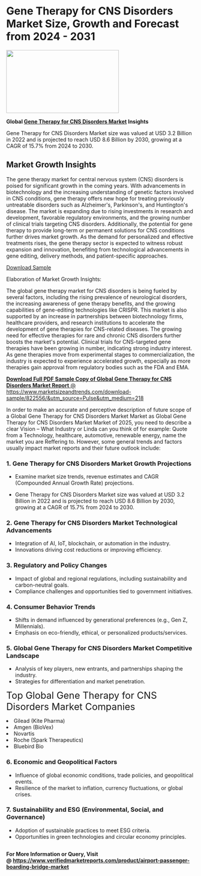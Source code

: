 <H1>Gene Therapy for CNS Disorders Market Size, Growth and Forecast from 2024 - 2031</H1><img class="aligncenter size-medium wp-image-584254" src="https://thirdeyenews.in/wp-content/uploads/2024/09/Global-Market-Research-300x168.jpeg" alt="" width="300" height="168" /><p><strong>Global&nbsp;<a href="https://www.marketsizeandtrends.com/download-sample/822556/&amp;utm_source=Pulse&amp;utm_medium=218">Gene Therapy for CNS Disorders Market</a> Insights</strong></p><p>Gene Therapy for CNS Disorders Market size was valued at USD 3.2 Billion in 2022 and is projected to reach USD 8.6 Billion by 2030, growing at a CAGR of 15.7% from 2024 to 2030.</p><p><h2>Market Growth Insights</h2> <p>The gene therapy market for central nervous system (CNS) disorders is poised for significant growth in the coming years. With advancements in biotechnology and the increasing understanding of genetic factors involved in CNS conditions, gene therapy offers new hope for treating previously untreatable disorders such as Alzheimer's, Parkinson's, and Huntington's disease. The market is expanding due to rising investments in research and development, favorable regulatory environments, and the growing number of clinical trials targeting CNS disorders. Additionally, the potential for gene therapy to provide long-term or permanent solutions for CNS conditions further drives market growth. As the demand for personalized and effective treatments rises, the gene therapy sector is expected to witness robust expansion and innovation, benefiting from technological advancements in gene editing, delivery methods, and patient-specific approaches.</p> <p><a href="#">Download Sample</a></p> <p>Elaboration of Market Growth Insights:</p> <p>The global gene therapy market for CNS disorders is being fueled by several factors, including the rising prevalence of neurological disorders, the increasing awareness of gene therapy benefits, and the growing capabilities of gene-editing technologies like CRISPR. This market is also supported by an increase in partnerships between biotechnology firms, healthcare providers, and research institutions to accelerate the development of gene therapies for CNS-related diseases. The growing need for effective therapies for rare and chronic CNS disorders further boosts the market's potential. Clinical trials for CNS-targeted gene therapies have been growing in number, indicating strong industry interest. As gene therapies move from experimental stages to commercialization, the industry is expected to experience accelerated growth, especially as more therapies gain approval from regulatory bodies such as the FDA and EMA.</p> <p><a href="#"></p><p><span class=""><strong>Download Full PDF Sample Copy of Global Gene Therapy for CNS Disorders Market Report</strong> @ <a href="https://www.marketsizeandtrends.com/download-sample/822556/&amp;utm_source=Pulse&amp;utm_medium=218" target="_blank">https://www.marketsizeandtrends.com/download-sample/822556/&amp;utm_source=Pulse&amp;utm_medium=218</a></span></p><p>In order to make an accurate and perceptive description of future scope of a Global&nbsp;Gene Therapy for CNS Disorders Market Market as Global&nbsp;Gene Therapy for CNS Disorders Market Market of 2025, you need to describe a clear Vision &ndash; What Industry or Linda can you think of for example: Quote from a Technology, healthcare, automotive, renewable energy, name the market you are Reffering to. However, some general trends and factors usually impact market reports and their future outlook include:</p><h3>1.&nbsp;<strong>Gene Therapy for CNS Disorders Market Growth Projections</strong></h3><ul><li>Examine market size trends, revenue estimates and CAGR (Compounded Annual Growth Rate) projections.</li><li><p>Gene Therapy for CNS Disorders Market size was valued at USD 3.2 Billion in 2022 and is projected to reach USD 8.6 Billion by 2030, growing at a CAGR of 15.7% from 2024 to 2030.</p></li></ul><h3>2.&nbsp;<strong>Gene Therapy for CNS Disorders Market Technological Advancements</strong></h3><ul><li>Integration of AI, IoT, blockchain, or automation in the industry.</li><li>Innovations driving cost reductions or improving efficiency.</li></ul><h3>3.&nbsp;<strong>Regulatory and Policy Changes</strong></h3><ul><li>Impact of global and regional regulations, including sustainability and carbon-neutral goals.</li><li>Compliance challenges and opportunities tied to government initiatives.</li></ul><h3>4.&nbsp;<strong>Consumer Behavior Trends</strong></h3><ul><li>Shifts in demand influenced by generational preferences (e.g., Gen Z, Millennials).</li><li>Emphasis on eco-friendly, ethical, or personalized products/services.</li></ul><h3>5.&nbsp;<strong>Global Gene Therapy for CNS Disorders Market Competitive Landscape</strong></h3><ul><li>Analysis of key players, new entrants, and partnerships shaping the industry.</li><li>Strategies for differentiation and market penetration.</li></ul><p data-pm-slice="1 1 []"><span style="color: inherit; font-family: inherit; font-size: 25px;">Top Global Gene Therapy for CNS Disorders Market Companies</span></p><div class="" data-test-id=""><p><li>Gilead (Kite Pharma)</li><li> Amgen (BioVex)</li><li> Novartis</li><li> Roche (Spark Therapeutics)</li><li> Bluebird Bio</li></p></div><h3>6.&nbsp;<strong>Economic and Geopolitical Factors</strong></h3><ul><li>Influence of global economic conditions, trade policies, and geopolitical events.</li><li>Resilience of the market to inflation, currency fluctuations, or global crises.</li></ul><h3>7.&nbsp;<strong>Sustainability and ESG (Environmental, Social, and Governance)</strong></h3><ul><li>Adoption of sustainable practices to meet ESG criteria.</li><li>Opportunities in green technologies and circular economy principles.</li></ul><h2><strong style="font-size: 14px;">For More Information or Query, Visit @&nbsp;</strong><a style="background-color: #ffffff; font-size: 14px;" href="https://www.marketsizeandtrends.com/report/gene-therapy-for-cns-disorders-market/" target="_blank">https://www.verifiedmarketreports.com/product/airport-passenger-boarding-bridge-market</a></h2>
